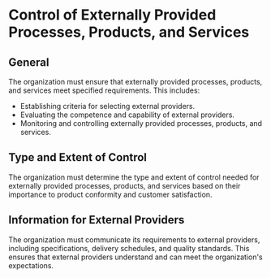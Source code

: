# Control of Externally Provided Processes, Products, and Services

## General

The organization must ensure that externally provided processes, products, and services meet specified requirements. This includes:

- Establishing criteria for selecting external providers.
- Evaluating the competence and capability of external providers.
- Monitoring and controlling externally provided processes, products, and services.

## Type and Extent of Control

The organization must determine the type and extent of control needed for externally provided processes, products, and services based on their importance to product conformity and customer satisfaction.

## Information for External Providers

The organization must communicate its requirements to external providers, including specifications, delivery schedules, and quality standards. This ensures that external providers understand and can meet the organization's expectations.
